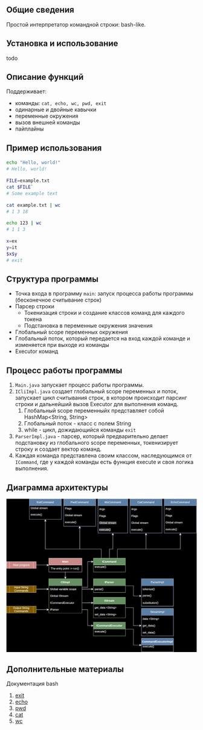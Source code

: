 ## Общие сведения
Простой интерпретатор командной строки: bash-like.

## Установка и использование

todo

## Описание функций
Поддерживает:

- команды: `cat, echo, wc, pwd, exit`
- одинарные и двойные кавычки
- переменные окружения
- вызов внешней команды
- пайплайны

## Пример использования
 
```bash
echo "Hello, world!"
# Hello, world!
```
```bash
FILE=example.txt
cat $FILE`
# Some example text
```
```bash
cat example.txt | wc
# 1 3 18
```
```bash
echo 123 | wc
# 1 1 3
```
```bash
x=ex
y=it
$x$y
# exit
```

## Структура программы

- Точка входа в программу `main`: запуск процесса работы программы (бесконечное считывание строк)
- Парсер строки
   - Токенизация строки и создание классов команд для каждого токена
   - Подстановка в переменные окружения значения 
- Глобальный scope переменных окружения
- Глобальный поток, который передается на вход каждой команде и изменяется при выходе из команды
- Executor команд

## Процесс работы программы

1. `Main.java` запускает процесс работы программы.
2. `ICliImpl.java` создает глобальный scope переменных и поток, 
запускает цикл считывания строк, в котором происходит парсинг строки и дальнейший вызов
Executor для выполнения команд.
   1. Глобальный scope переменныйх представляет собой HashMap<String, String>
   2. Глобальный поток - класс с полем String
   3. while - цикл, дожидающийся команды `exit`
3. `ParserImpl.java` - парсер, который предварительно делает подстановку из 
глобального scope переменных, токенизирует строку и создает вектор команд.
4. Каждая команда представлена своим классом, наследующимся от `ICommand`,
где у каждой команды есть функция execute и своя логика выполнения.

## Диаграмма архитектуры

![Архитектура программы](/images/architecure_fix.drawio.svg)

## Дополнительные материалы

Документация bash

1. [exit](https://www.gnu.org/software/bash/manual/bash.html#Exit-Status)
2. [echo](https://www.gnu.org/software/bash/manual/bash.html#index-echo)
3. [pwd](https://www.gnu.org/software/bash/manual/bash.html#index-pwd)
4. [cat](https://www.gnu.org/software/coreutils/manual/html_node/cat-invocation.html#cat-invocation)
5. [wc](https://www.gnu.org/software/coreutils/manual/html_node/wc-invocation.html#wc-invocation)